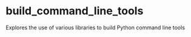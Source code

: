 # build_command_line_tools
Explores the use of various libraries to build Python command line tools
